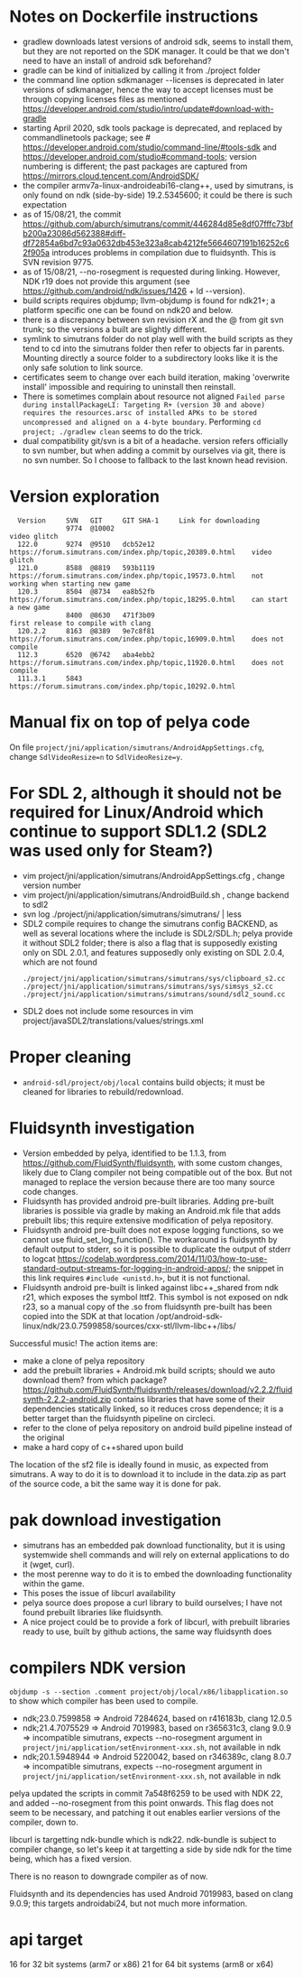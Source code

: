 
# Notes on Dockerfile instructions

* gradlew downloads latest versions of android sdk, seems to install them, but they are not reported on the SDK manager. It could be that we don't need to have an install of android sdk beforehand?
* gradle can be kind of initialized by calling it from ./project folder
* the command line option sdkmanager --licenses is deprecated in later versions of sdkmanager, hence the way to accept licenses must be through copying licenses files as mentioned https://developer.android.com/studio/intro/update#download-with-gradle
* starting April 2020, sdk tools package is deprecated, and replaced by commandlinetools package; see # https://developer.android.com/studio/command-line/#tools-sdk and https://developer.android.com/studio#command-tools; version numbering is different; the past packages are captured from https://mirrors.cloud.tencent.com/AndroidSDK/
* the compiler armv7a-linux-androideabi16-clang++, used by simutrans, is only found on ndk (side-by-side) 19.2.5345600; it could be there is such expectation
* as of 15/08/21, the commit https://github.com/aburch/simutrans/commit/446284d85e8df07fffc73bfb200a23086d562388#diff-df72854a6bd7c93a0632db453e323a8cab4212fe5664607191b16252c62f905a introduces problems in compilation due to fluidsynth. This is SVN revision 9775.
* as of 15/08/21, --no-rosegment is requested during linking. However, NDK r19 does not provide this argument (see https://github.com/android/ndk/issues/1426 + ld --version).
* build scripts requires objdump; llvm-objdump is found for ndk21+; a platform specific one can be found on ndk20 and below.
* there is a discrepancy between svn revision rX and the @ from git svn trunk; so the versions a built are slightly different.
* symlink to simutrans folder do not play well with the build scripts as they tend to cd into the simutrans folder then refer to objects far in parents. Mounting directly a source folder to a subdirectory looks like it is the only safe solution to link source.
* certificates seem to change over each build iteration, making 'overwrite install' impossible and requiring to uninstall then reinstall.
* There is sometimes complain about resource not aligned ```Failed parse during installPackageLI: Targeting R+ (version 30 and above) requires the resources.arsc of installed APKs to be stored uncompressed and aligned on a 4-byte boundary```. Performing ```cd project; ./gradlew clean``` seems to do the trick.
* dual compatibility git/svn is a bit of a headache. version refers officially to svn number, but when adding a commit by ourselves via git, there is no svn number. So I choose to fallback to the last known head revision.

# Version exploration
```
  Version     SVN   GIT     GIT SHA-1     Link for downloading
              9774  @10002                                                                            video glitch    
  122.0       9274  @9510   dcb52e12      https://forum.simutrans.com/index.php/topic,20389.0.html    video glitch    
  121.0       8588  @8819   593b1119      https://forum.simutrans.com/index.php/topic,19573.0.html    not working when starting new game
  120.3       8504  @8734   ea8b52fb      https://forum.simutrans.com/index.php/topic,18295.0.html    can start a new game
              8400  @8630   471f3b09                                                                  first release to compile with clang
  120.2.2     8163  @8389   9e7c8f81      https://forum.simutrans.com/index.php/topic,16909.0.html    does not compile
  112.3       6520  @6742   aba4ebb2      https://forum.simutrans.com/index.php/topic,11920.0.html    does not compile
  111.3.1     5843                        https://forum.simutrans.com/index.php/topic,10292.0.html
```

# Manual fix on top of pelya code

On file ```project/jni/application/simutrans/AndroidAppSettings.cfg```, change ```SdlVideoResize=n``` to ```SdlVideoResize=y```.


# For SDL 2, although it should not be required for Linux/Android which continue to support SDL1.2 (SDL2 was used only for Steam?)

* vim project/jni/application/simutrans/AndroidAppSettings.cfg , change version number
* vim project/jni/application/simutrans/AndroidBuild.sh , change backend to sdl2
* svn log ./project/jni/application/simutrans/simutrans/ | less
* SDL2 compile requires to change the simutrans config BACKEND, as well as several locations where the include is SDL2/SDL.h; pelya provide it without SDL2 folder; there is also a flag that is supposedly existing only on SDL 2.0.1, and features supposedly only existing on SDL 2.0.4, which are not found
    ```
    ./project/jni/application/simutrans/simutrans/sys/clipboard_s2.cc
    ./project/jni/application/simutrans/simutrans/sys/simsys_s2.cc
    ./project/jni/application/simutrans/simutrans/sound/sdl2_sound.cc
    ```
* SDL2 does not include some resources in vim project/javaSDL2/translations/values/strings.xml

# Proper cleaning

* ```android-sdl/project/obj/local``` contains build objects; it must be cleaned for libraries to rebuild/redownload.

# Fluidsynth investigation

* Version embedded by pelya, identified to be 1.1.3, from https://github.com/FluidSynth/fluidsynth, with some custom changes, likely due to Clang compiler not being compatible out of the box. But not managed to replace the version because there are too many source code changes.
* Fluidsynth has provided android pre-built libraries. Adding pre-built libraries is possible via gradle by making an Android.mk file that adds prebuilt libs; this require extensive modification of pelya repository. 
* Fluidsynth android pre-built does not expose logging functions, so we cannot use fluid_set_log_function(). The workaround is fluidsynth by default output to stderr, so it is possible to duplicate the output of stderr to logcat https://codelab.wordpress.com/2014/11/03/how-to-use-standard-output-streams-for-logging-in-android-apps/; the snippet in this link requires ```#include <unistd.h>```, but it is not functional.
* Fluidsynth android pre-built is linked against libc++_shared from ndk r21, which exposes the symbol lttf2. This symbol is not exposed on ndk r23, so a manual copy of the .so from fluidsynth pre-built has been copied into the SDK at that location /opt/android-sdk-linux/ndk/23.0.7599858/sources/cxx-stl/llvm-libc++/libs/

Successful music! The action items are:
* make a clone of pelya repository
* add the prebuilt libraries + Android.mk build scripts; should we auto download them? from which package? https://github.com/FluidSynth/fluidsynth/releases/download/v2.2.2/fluidsynth-2.2.2-android.zip contains libraries that have some of their dependencies statically linked, so it reduces cross dependence; it is a better target than the fluidsynth pipeline on circleci.
* refer to the clone of pelya repository on android build pipeline instead of the original
* make a hard copy of c++shared upon build

The location of the sf2 file is ideally found in music, as expected from simutrans. A way to do it is to download it to include in the data.zip as part of the source code, a bit the same way it is done for pak.

# pak download investigation

* simutrans has an embedded pak download functionality, but it is using systemwide shell commands and will rely on external applications to do it (wget, curl).
* the most perenne way to do it is to embed the downloading functionality within the game.
* This poses the issue of libcurl availability
* pelya source does propose a curl library to build ourselves; I have not found prebuilt libraries like fluidsynth.
* A nice project could be to provide a fork of libcurl, with prebuilt libraries ready to use, built by github actions, the same way fluidsynth does

# compilers NDK version

```objdump -s --section .comment project/obj/local/x86/libapplication.so```
to show which compiler has been used to compile. 

* ndk;23.0.7599858 => Android 7284624, based on r416183b, clang 12.0.5
* ndk;21.4.7075529 => Android 7019983, based on r365631c3, clang 9.0.9 => incompatible simutrans, expects --no-rosegment argument in ```project/jni/application/setEnvironment-xxx.sh```, not available in ndk
* ndk;20.1.5948944 => Android 5220042, based on r346389c, clang 8.0.7 => incompatible simutrans, expects --no-rosegment argument in ```project/jni/application/setEnvironment-xxx.sh```, not available in ndk


pelya updated the scripts in commit 7a548f6259 to be used with NDK 22, and added --no-rosegment from this point onwards. This flag does not seem to be necessary, and patching it out enables earlier versions of the compiler, down to.

libcurl is targetting ndk-bundle which is ndk22. ndk-bundle is subject to compiler change, so let's keep it at targetting a side by side ndk for the time being, which has a fixed version.

There is no reason to downgrade compiler as of now.


Fluidsynth and its dependencies has used Android 7019983, based on clang 9.0.9; this targets androidabi24, but not much more information.

# api target

16 for 32 bit systems (arm7 or x86)
21 for 64 bit systems (arm8 or x64)